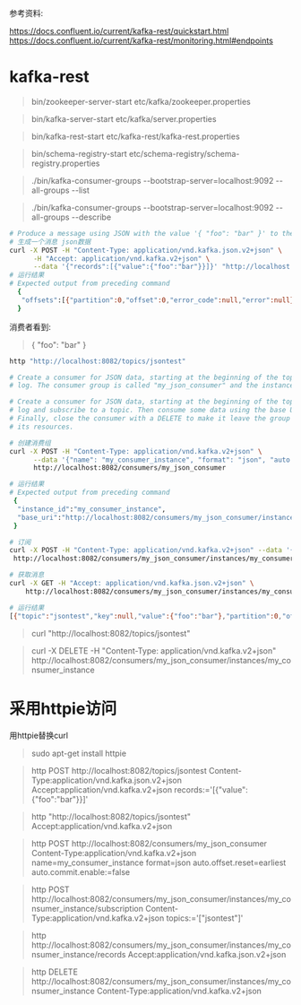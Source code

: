 参考资料:

https://docs.confluent.io/current/kafka-rest/quickstart.html  
https://docs.confluent.io/current/kafka-rest/monitoring.html#endpoints

kafka-rest
==========

> bin/zookeeper-server-start etc/kafka/zookeeper.properties

> bin/kafka-server-start etc/kafka/server.properties

> bin/kafka-rest-start etc/kafka-rest/kafka-rest.properties

> bin/schema-registry-start etc/schema-registry/schema-registry.properties

> ./bin/kafka-consumer-groups --bootstrap-server=localhost:9092 --all-groups --list

> ./bin/kafka-consumer-groups --bootstrap-server=localhost:9092 --all-groups --describe

```bash
# Produce a message using JSON with the value '{ "foo": "bar" }' to the topic jsontest
# 生成一个消息 json数据
curl -X POST -H "Content-Type: application/vnd.kafka.json.v2+json" \
      -H "Accept: application/vnd.kafka.v2+json" \
      --data '{"records":[{"value":{"foo":"bar"}}]}' "http://localhost:8082/topics/jsontest"
# 运行结果
# Expected output from preceding command
  {
   "offsets":[{"partition":0,"offset":0,"error_code":null,"error":null}],"key_schema_id":null,"value_schema_id":null
  }
```

消费者看到:

> { "foo": "bar" }

```bash
http "http://localhost:8082/topics/jsontest"

# Create a consumer for JSON data, starting at the beginning of the topic's
# log. The consumer group is called "my_json_consumer" and the instance is "my_consumer_instance".

# Create a consumer for JSON data, starting at the beginning of the topic's
# log and subscribe to a topic. Then consume some data using the base URL in the first response.
# Finally, close the consumer with a DELETE to make it leave the group and clean up
# its resources.
```
```bash
# 创建消费组
curl -X POST -H "Content-Type: application/vnd.kafka.v2+json" \
      --data '{"name": "my_consumer_instance", "format": "json", "auto.offset.reset": "earliest"}' \
      http://localhost:8082/consumers/my_json_consumer

# 运行结果
# Expected output from preceding command
 {
  "instance_id":"my_consumer_instance",
  "base_uri":"http://localhost:8082/consumers/my_json_consumer/instances/my_consumer_instance"
 }
```

```bash
# 订阅
curl -X POST -H "Content-Type: application/vnd.kafka.v2+json" --data '{"topics":["jsontest"]}' \
 http://localhost:8082/consumers/my_json_consumer/instances/my_consumer_instance/subscription
```

```bash
# 获取消息
curl -X GET -H "Accept: application/vnd.kafka.json.v2+json" \
    http://localhost:8082/consumers/my_json_consumer/instances/my_consumer_instance/records

# 运行结果
[{"topic":"jsontest","key":null,"value":{"foo":"bar"},"partition":0,"offset":0}]
```

> curl "http://localhost:8082/topics/jsontest"

> curl -X DELETE -H "Content-Type: application/vnd.kafka.v2+json" \
      http://localhost:8082/consumers/my_json_consumer/instances/my_consumer_instance

采用httpie访问
=============

用httpie替换curl

> sudo apt-get install httpie

> http POST http://localhost:8082/topics/jsontest Content-Type:application/vnd.kafka.json.v2+json Accept:application/vnd.kafka.v2+json records:='[{"value":{"foo":"bar"}}]'

> http "http://localhost:8082/topics/jsontest" Accept:application/vnd.kafka.v2+json

> http POST http://localhost:8082/consumers/my_json_consumer Content-Type:application/vnd.kafka.v2+json name=my_consumer_instance format=json auto.offset.reset=earliest auto.commit.enable:=false

> http POST http://localhost:8082/consumers/my_json_consumer/instances/my_consumer_instance/subscription Content-Type:application/vnd.kafka.v2+json topics:='["jsontest"]'
 
> http http://localhost:8082/consumers/my_json_consumer/instances/my_consumer_instance/records Accept:application/vnd.kafka.json.v2+json

> http DELETE http://localhost:8082/consumers/my_json_consumer/instances/my_consumer_instance Content-Type:application/vnd.kafka.v2+json